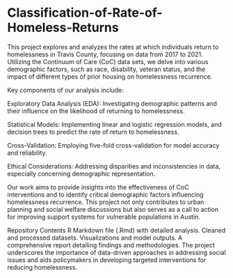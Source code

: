 # Classification-of-Rate-of-Homeless-Returns
This project explores and analyzes the rates at which individuals return to homelessness in Travis County, focusing on data from 2017 to 2021. Utilizing the Continuum of Care (CoC) data sets, we delve into various demographic factors, such as race, disability, veteran status, and the impact of different types of prior housing on homelessness recurrence.

Key components of our analysis include:

Exploratory Data Analysis (EDA): Investigating demographic patterns and their influence on the likelihood of returning to homelessness.

Statistical Models: Implementing linear and logistic regression models, and decision trees to predict the rate of return to homelessness.

Cross-Validation: Employing five-fold cross-validation for model accuracy and reliability.

Ethical Considerations: Addressing disparities and inconsistencies in data, especially concerning demographic representation.

Our work aims to provide insights into the effectiveness of CoC interventions and to identify critical demographic factors influencing homelessness recurrence. This project not only contributes to urban planning and social welfare discussions but also serves as a call to action for improving support systems for vulnerable populations in Austin.

Repository Contents
R Markdown file (.Rmd) with detailed analysis.
Cleaned and processed datasets.
Visualizations and model outputs.
A comprehensive report detailing findings and methodologies.
The project underscores the importance of data-driven approaches in addressing social issues and aids policymakers in developing targeted interventions for reducing homelessness.

